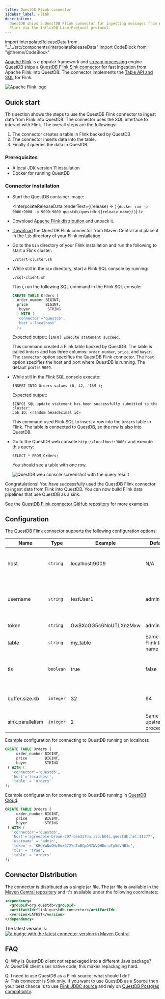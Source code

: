 ```yaml
---
title: QuestDB Flink connector
sidebar_label: Flink
description:
  QuestDB ships a QuestDB Flink connector for ingesting messages from Apache
  Flink via the InfluxDB Line Protocol protocol.
---
```


import InterpolateReleaseData from "../../src/components/InterpolateReleaseData"
import CodeBlock from "@theme/CodeBlock"

[Apache Flink](https://flink.apache.org/) is a popular framework and
[stream processing](/glossary/stream-processing) engine. QuestDB ships a
[QuestDB Flink Sink connector](https://github.com/questdb/flink-questdb-connector)
for fast ingestion from Apache Flink into QuestDB. The connector implements the
[Table API and SQL](https://nightlies.apache.org/flink/flink-docs-release-1.16/docs/dev/table/overview/)
for Flink.

![Apache Flink logo](/img/logos/flink.svg)

## Quick start

This section shows the steps to use the QuestDB Flink connector to ingest data
from Flink into QuestDB. The connector uses the SQL interface to interact with
Flink. The overall steps are the followings:

1. The connector creates a table in Flink backed by QuestDB.
2. The connector inserts data into the table.
3. Finally it queries the data in QuestDB.

### Prerequisites

- A local JDK version 11 installation
- Docker for running QuestDB

### Connector installation

- Start the QuestDB container image:

  <InterpolateReleaseData
    renderText={(release) => (
      <CodeBlock className="language-shell">
        {`docker run -p 9000:9000 -p 9009:9009 questdb/questdb:${release.name}`}
      </CodeBlock>
    )}
  />

- Download [Apache Flink distribution](https://flink.apache.org/downloads/) and
  unpack it.
- [Download](https://repo1.maven.org/maven2/org/questdb/flink-questdb-connector/0.2/flink-questdb-connector-0.2.jar)
  the QuestDB Flink connector from Maven Central and place it in the `lib`
  directory of your Flink installation.
- Go to the `bin` directory of your Flink installation and run the following to
  start a Flink cluster:

  ```shell
  ./start-cluster.sh
  ```

- While still in the `bin` directory, start a Flink SQL console by running:

  ```shell
  ./sql-client.sh
  ```

  Then, run the following SQL command in the Flink SQL console:

  ```sql
  CREATE TABLE Orders (
    order_number BIGINT,
    price        BIGINT,
     buyer        STRING
    ) WITH (
    'connector'='questdb',
    'host'='localhost'
    );
  ```

  Expected output: `[INFO] Execute statement succeed.`

  This command created a Flink table backed by QuestDB. The table is called
  `Orders` and has three columns: `order_number`, `price`, and `buyer`. The
  `connector` option specifies the QuestDB Flink connector. The `host` option
  specifies the host and port where QuestDB is running. The default port is
  `9009`.

- While still in the Flink SQL console execute:

  ```questdb-sql
  INSERT INTO Orders values (0, 42, 'IBM');
  ```

  Expected output:

  ```shell
  [INFO] SQL update statement has been successfully submitted to the cluster:
  Job ID: <random hexadecimal id>
  ```

  This command used Flink SQL to insert a row into the `Orders` table in Flink.
  The table is connected to QuestDB, so the row is also into QuestDB.

- Go to the QuestDB web console `http://localhost:9000/` and execute this query:

  ```questdb-sql
  SELECT * FROM Orders;
  ```

  You should see a table with one row.

  ![QuestDB web console screenshot with the query result](/img/guides/flink/flink-questdb-console.png)

Congratulations! You have successfully used the QuestDB Flink connector to
ingest data from Flink into QuestDB. You can now build Flink data pipelines that
use QuestDB as a sink.

See the
[QuestDB Flink connector GitHub repository](https://github.com/questdb/flink-questdb-connector/tree/main/samples)
for more examples.

## Configuration

The QuestDB Flink connector supports the following configuration options:

| Name             | Type      | Example               | Default                     | Meaning                                                                    |
| ---------------- | --------- | --------------------- | --------------------------- | -------------------------------------------------------------------------- |
| host             | `string`  | localhost:9009        | N/A                         | Host and port where QuestDB server is running                              |
| username         | `string`  | testUser1             | admin                       | Username for authentication. The default is used when also `token` is set. |
| token            | `string`  | GwBXoGG5c6NoUTLXnzMxw | admin                       | Token for authentication                                                   |
| table            | `string`  | my_table              | Same as Flink table name    | Target table in QuestDB                                                    |
| tls              | `boolean` | true                  | false                       | Whether to use TLS/SSL for connecting to QuestDB server                    |
| buffer.size.kb   | `integer` | 32                    | 64                          | Size of the QuestDB client send buffer                                     |
| sink.parallelism | `integer` | 2                     | Same as upstream processors | QuestDB Sink Parallelism                                                   |

Example configuration for connecting to QuestDB running on localhost:

```sql
CREATE TABLE Orders (
     order_number BIGINT,
     price        BIGINT,
     buyer        STRING
 ) WITH (
   'connector'='questdb',
   'host'='localhost',
   'table' = 'orders'
);
```

Example configuration for connecting to QuestDB running in
[QuestDB Cloud](/cloud/):

```sql
CREATE TABLE Orders (
     order_number BIGINT,
     price        BIGINT,
     buyer        STRING
 ) WITH (
   'connector'='questdb',
   'host'='agreeable-brown-297-bee317da.ilp.b04c.questdb.net:31277',
   'username' = 'admin',
   'token' = 'KBeYuNwOHzEuxQ72YnToBCpQN7WVOHDm-oTp5dVNB1o',
   'tls' = 'true',
   'table' = 'orders'
);
```

## Connector Distribution

The connector is distributed as a single jar file. The jar file is available in
the
[Maven Central repository](https://repo1.maven.org/maven2/org/questdb/flink-questdb-connector/)
and it's available under the following coordinates:

```xml
<dependency>
  <groupId>org.questdb</groupId>
  <artifactId>flink-questdb-connector</artifactId>
  <version>LATEST</version>
</dependency>
```

The latest version is:
[![a badge with the latest connector version in Maven Central](https://maven-badges.herokuapp.com/maven-central/org.questdb/flink-questdb-connector/badge.svg)](https://maven-badges.herokuapp.com/maven-central/org.questdb/flink-questdb-connector)

## FAQ

Q: Why is QuestDB client not repackaged into a different Java package?<br/> A:
QuestDB client uses native code, this makes repackaging hard.

Q: I need to use QuestDB as a Flink source, what should I do?<br/> A: This
connector is Sink only. If you want to use QuestDB as a Source then your best
chance is to use
[Flink JDBC source](https://nightlies.apache.org/flink/flink-docs-release-1.15/docs/connectors/table/jdbc/)
and rely on
[QuestDB Postgres compatibility](/docs/develop/query-data/#postgresql-wire-protocol).
